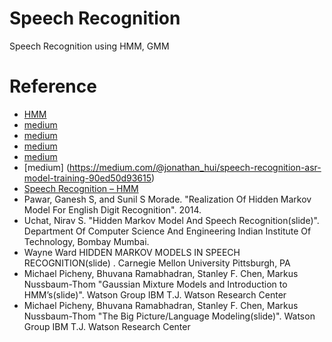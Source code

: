 # Speech Recognition
Speech Recognition using HMM, GMM

# Reference
* [HMM](https://untitledtblog.tistory.com/97)
* [medium](https://medium.com/@jonathan_hui/speech-recognition-gmm-hmm-8bb5eff8b196)
* [medium](https://medium.com/@jonathan_hui/speech-recognition-acoustic-lexicon-language-model-aacac0462639)
* [medium](https://medium.com/@jonathan_hui/speech-recognition-asr-decoding-f152aebed779)
* [medium](https://medium.com/@jonathan_hui/speech-recognition-weighted-finite-state-transducers-wfst-a4ece08a89b7)
* [medium] (https://medium.com/@jonathan_hui/speech-recognition-asr-model-training-90ed50d93615)
* [Speech Recognition – HMM](http://www.fit.vutbr.cz/~grezl/ZRE/lectures/09_hmm_en.pdf)
* Pawar, Ganesh S, and Sunil S Morade. "Realization Of Hidden Markov Model For English Digit Recognition". 2014.
* Uchat, Nirav S. "Hidden Markov Model And Speech Recognition(slide)". Department Of Computer Science And Engineering Indian Institute Of Technology, Bombay Mumbai.
* Wayne Ward HIDDEN MARKOV MODELS IN SPEECH RECOGNITION(slide) . Carnegie Mellon University Pittsburgh, PA
* Michael Picheny, Bhuvana Ramabhadran, Stanley F. Chen, Markus Nussbaum-Thom "Gaussian Mixture Models and Introduction to HMM’s(slide)". Watson Group IBM T.J. Watson Research Center
* Michael Picheny, Bhuvana Ramabhadran, Stanley F. Chen, Markus Nussbaum-Thom "The Big Picture/Language Modeling(slide)". Watson Group IBM T.J. Watson Research Center
